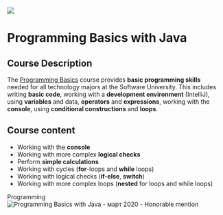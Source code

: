 ![](https://camo.githubusercontent.com/42a8354a436ef9f08168b5b971dbc7646ab3abfdf1056db81c3bdd5734b97e9f/68747470733a2f2f6e616b6f762e636f6d2f77702d636f6e74656e742f75706c6f6164732f323031342f30312f536f6674776172652d556e69766572736974792d4c6f676f2d626c75652d686f72697a6f6e74616c2e706e67)

# Programming Basics with Java

## Course Description


The [Programming Basics](https://softuni.bg/trainings/2810/programming-basics-with-java-march-2020) course provides **basic programming skills** needed for all technology majors at the Software University. This includes writing **basic code**, working with a **development environment** (IntelliJ), using **variables** and data, **operators** and **expressions**, working with the **console**, using **conditional constructions** and **loops**.


## Course content

-	Working with the **console**
-	Working with more complex **logical checks**
-	Perform **simple calculations**
-	Working with cycles (**for**-loops and **while** loops)
-	Working with logical checks (**if-else**, **switch**)
-	Working with more complex loops (**nested** for loops and while loops)

Programming![Programming Basics with Java - март 2020 - Honorable mention](https://user-images.githubusercontent.com/76119513/131251576-c01cc13b-0858-43b7-8125-5d089ce56ed1.jpeg)

